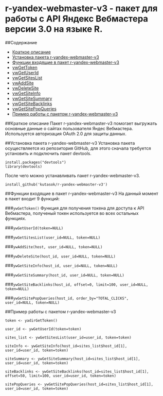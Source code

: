 # r-yandex-webmaster-v3 - пакет для работы с API Яндекс Вебмастера версии 3.0 на языке R.

##Содержание
* [Краткое описание](https://github.com/kutasok/r-yandex-webmaster-v3/blob/master/README.md#Краткое-описание)
* [Установка пакета r-yandex-webmaster-v3](https://github.com/kutasok/r-yandex-webmaster-v3/blob/master/README.md#Установка-пакета-r-yandex-webmaster-v3)
* [Функции входящие в пакет r-yandex-webmaster-v3](https://github.com/kutasok/r-yandex-webmaster-v3/blob/master/README.md#Функции-входящие-в-пакет-r-yandex-webmaster-v3)
* [ywGetToken](https://github.com/kutasok/r-yandex-webmaster-v3/blob/master/README.md#ywgettoken)
* [ywGetUserId](https://github.com/kutasok/r-yandex-webmaster-v3/blob/master/README.md#ywgetuseridtokennull)
* [ywGetSitesList](https://github.com/kutasok/r-yandex-webmaster-v3/blob/master/README.md#ywgetsiteslistuser_idnull-tokennull)
* [ywAddSite](https://github.com/kutasok/r-yandex-webmaster-v3/blob/master/README.md#ywaddsitehost-user_idnull-tokennull)
* [ywDeleteSite](https://github.com/kutasok/r-yandex-webmaster-v3/blob/master/README.md#ywdeletesitehost_id-user_idnull-tokennull)
* [ywGetSiteInfo](https://github.com/kutasok/r-yandex-webmaster-v3/blob/master/README.md#ywgetsiteinfohost_id-user_idnull-tokennull)
* [ywGetSiteSummary](https://github.com/kutasok/r-yandex-webmaster-v3/blob/master/README.md#ywgetsitesummaryhost_id-user_idnull-tokennull)
* [ywGetSiteBacklinks](https://github.com/kutasok/r-yandex-webmaster-v3/blob/master/README.md#ywgetsitebacklinkshost_id-offset0-limit100-user_idnull-tokennull)
* [ywGetSitePopQueries](https://github.com/kutasok/r-yandex-webmaster-v3/blob/master/README.md#ywgetsitepopquerieshost_id-order_bytotal_clicks-user_idnull-tokennull)
* [Пример работы с пакетом r-yandex-webmaster-v3](https://github.com/kutasok/r-yandex-webmaster-v3/blob/master/README.md#Пример-работы-с-пакетом-r-yandex-webmaster-v3)

##Краткое описание
Пакет r-yandex-webmaster-v3 помогает выгружать основные данные о сайтах пользователя Яндес Вебмастера.
Используется авторизация OAuth 2.0 для защиты данных.

##Установка пакета r-yandex-webmaster-v3
Установка пакета осуществляется из репозитория GitHub, для этого сначала требуется установить и подключить пакет devtools.

```
install.packages("devtools")
library(devtools)
```

После чего можно устанавливать пакет r-yandex-webmaster-v3.

`install_github('kutasok/r-yandex-webmaster-v3')`

##Функции входящие в пакет r-yandex-webmaster-v3
На данный момент в пакет входит 9 функций:

###`ywGetToken()`
Функция для получения токена для доступа к API Вебмастера, полученый токен используется во всех остальных функциях.

###`ywGetUserId(token=NULL)`

###`ywGetSitesList(user_id=NULL, token=NULL)`

###`ywAddSite(host, user_id=NULL, token=NULL)`

###`ywDeleteSite(host_id, user_id=NULL, token=NULL)`

###`ywGetSiteInfo(host_id, user_id=NULL, token=NULL)`

###`ywGetSiteSummary(host_id, user_id=NULL, token=NULL)`

###`ywGetSiteBacklinks(host_id, offset=0, limit=100, user_id=NULL, token=NULL)`

###`ywGetSitePopQueries(host_id, order_by="TOTAL_CLICKS", user_id=NULL, token=NULL)`


##Пример работы с пакетом r-yandex-webmaster-v3

`token <- yadirGetToken()`

`user_id <- ywGetUserId(token=token)`

`sites_list <- ywGetSitesList(user_id=user_id, token=token)`

`siteInfo <- ywGetSiteInfo(host_id=sites_list$host_id[1], user_id=user_id, token=token)`

`siteSummary <- ywGetSiteSummary(host_id=sites_list$host_id[1], user_id=user_id, token=token)`

`siteBacklinks <- ywGetSiteBacklinks(host_id=sites_list$host_id[1], offset=50, limit=100, user_id=user_id, token=token)`

`sitePopQueries <- ywGetSitePopQueries(host_id=sites_list$host_id[1], user_id=user_id, token=token)`





